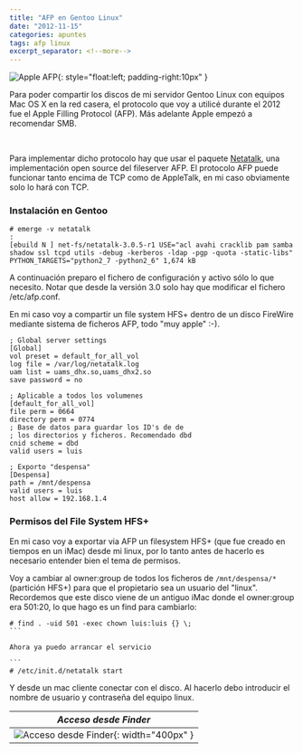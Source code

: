 ```yaml
---
title: "AFP en Gentoo Linux"
date: "2012-11-15"
categories: apuntes
tags: afp linux
excerpt_separator: <!--more-->
---
```


![Apple AFP](/assets/img/posts/logo-AFP.svg){: style="float:left; padding-right:10px" } 

Para poder compartir los discos de mi servidor Gentoo Linux con equipos Mac OS X en la red casera, el protocolo que voy a utilicé durante el 2012 fue el Apple Filling Protocol (AFP). Más adelante Apple empezó a recomendar SMB. 

<br clear="left"/>
<!--more-->

Para implementar dicho protocolo hay que usar el paquete [Netatalk](https://netatalk.sourceforge.net), una implementación open source del fileserver AFP. El protocolo AFP puede funcionar tanto encima de TCP como de AppleTalk, en mi caso obviamente solo lo hará con TCP.

### Instalación en Gentoo

``` 
# emerge -v netatalk
:
[ebuild N ] net-fs/netatalk-3.0.5-r1 USE="acl avahi cracklib pam samba shadow ssl tcpd utils -debug -kerberos -ldap -pgp -quota -static-libs" PYTHON_TARGETS="python2_7 -python2_6" 1,674 kB
```

A continuación preparo el fichero de configuración y activo sólo lo que necesito. Notar que desde la versión 3.0 solo hay que modificar el fichero /etc/afp.conf.

En mi caso voy a compartir un file system HFS+ dentro de un disco FireWire  mediante sistema de ficheros AFP, todo "muy apple" :-).

```
; Global server settings
[Global]
vol preset = default_for_all_vol
log file = /var/log/netatalk.log
uam list = uams_dhx.so,uams_dhx2.so
save password = no

; Aplicable a todos los volumenes
[default_for_all_vol]
file perm = 0664
directory perm = 0774
; Base de datos para guardar los ID's de de
; los directorios y ficheros. Recomendado dbd
cnid scheme = dbd
valid users = luis

; Exporto "despensa"
[Despensa]
path = /mnt/despensa
valid users = luis
host allow = 192.168.1.4
````

### Permisos del File System HFS+

En mi caso voy a exportar via AFP un filesystem HFS+ (que fue creado en tiempos en un iMac) desde mi linux, por lo tanto antes de hacerlo es necesario entender bien el tema de permisos.

Voy a cambiar al owner:group de todos los ficheros de `/mnt/despensa/*`(partición HFS+) para que el propietario sea un usuario del "linux". Recordemos que este disco viene de un antiguo iMac donde el owner:group era 501:20, lo que hago es un find para cambiarlo:

```
# find . -uid 501 -exec chown luis:luis {} \;
``` 

Ahora ya puedo arrancar el servicio

``` 
# /etc/init.d/netatalk start
```

Y desde un mac cliente conectar con el disco. Al hacerlo debo introducir el nombre de usuario y contraseña del equipo linux.

<!-- 
{:refdef: style="text-align: center;"}
![afp](/assets/img/original/afp.png){: width="300px" } 
{: refdef}
 -->

| *Acceso desde Finder* |
|:--:| 
| ![Acceso desde Finder](/assets/img/original/afp.png){: width="400px" } | 
